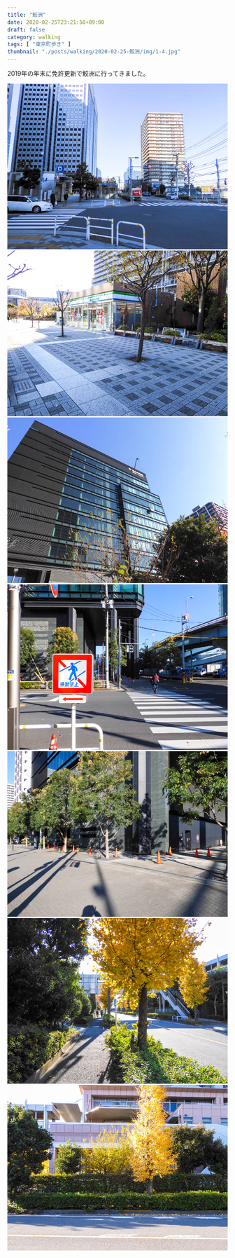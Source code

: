 ```yaml
---
title: "鮫洲"
date: 2020-02-25T23:21:50+09:00
draft: false
category: walking
tags: [ "東京町歩き" ]
thumbnail: "./posts/walking/2020-02-25-鮫洲/img/1-4.jpg"
---
```

2019年の年末に免許更新で鮫洲に行ってきました。  

<!--more-->

![1](img/1-1.jpg)
![2](img/1-2.jpg)
![3](img/1-3.jpg)
![4](img/1-4.jpg)
![5](img/1-5.jpg)
![6](img/1-6.jpg)
![7](img/1-7.jpg)

